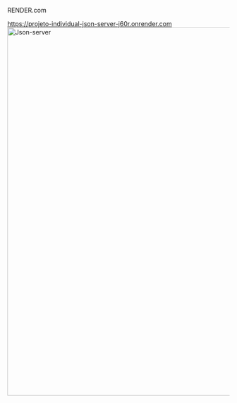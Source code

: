 RENDER.com

https://projeto-individual-json-server-j60r.onrender.com
<img width="836" alt="Json-server" src="https://user-images.githubusercontent.com/109106383/208224176-023df0ae-4297-4b39-ad3a-923744a5f896.png">
